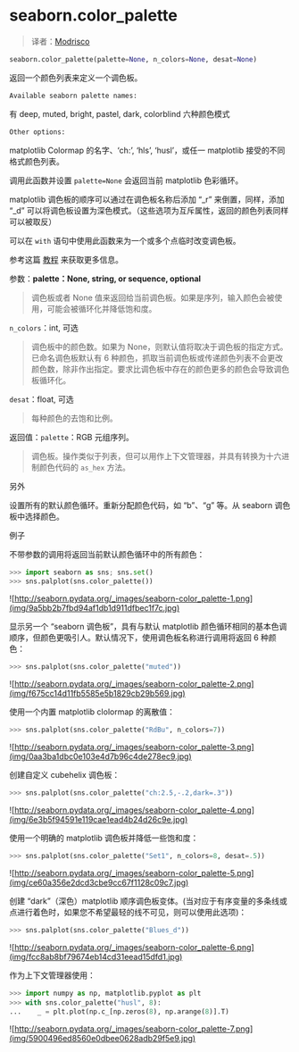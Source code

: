 # seaborn.color_palette

> 译者：[Modrisco](https://github.com/Modrisco)

```py
seaborn.color_palette(palette=None, n_colors=None, desat=None)
```

返回一个颜色列表来定义一个调色板。

```py
Available seaborn palette names:
```

有 deep, muted, bright, pastel, dark, colorblind 六种颜色模式

```py
Other options:
```

matplotlib Colormap 的名字、‘ch:<cubehelix arguments>’, ‘hls’, ‘husl’，或任一 matplotlib 接受的不同格式颜色列表。

调用此函数并设置 `palette=None` 会返回当前 matplotlib 色彩循环。

matplotlib 调色板的顺序可以通过在调色板名称后添加 “_r” 来倒置，同样，添加 “_d” 可以将调色板设置为深色模式。（这些选项为互斥属性，返回的颜色列表同样可以被取反）

可以在 `with` 语句中使用此函数来为一个或多个点临时改变调色板。

参考这篇 [教程](http://seaborn.pydata.org/tutorial/color_palettes.html#palette-tutorial) 来获取更多信息。

参数：**palette：None, string, or sequence, optional**

> 调色板或者 None 值来返回给当前调色板。如果是序列，输入颜色会被使用，可能会被循环化并降低饱和度。


`n_colors`：int, 可选

> 调色板中的颜色数。如果为 None，则默认值将取决于调色板的指定方式。已命名调色板默认有 6 种颜色，抓取当前调色板或传递颜色列表不会更改颜色数，除非作出指定。要求比调色板中存在的颜色更多的颜色会导致调色板循环化。

`desat`：float, 可选

> 每种颜色的去饱和比例。


返回值：`palette`：RGB 元组序列。

> 调色板。操作类似于列表，但可以用作上下文管理器，并具有转换为十六进制颜色代码的 `as_hex` 方法。



另外

设置所有的默认颜色循环。重新分配颜色代码，如 “b”、“g” 等。从 seaborn 调色板中选择颜色。

例子

不带参数的调用将返回当前默认颜色循环中的所有颜色：

```py
>>> import seaborn as sns; sns.set()
>>> sns.palplot(sns.color_palette())

```

![http://seaborn.pydata.org/_images/seaborn-color_palette-1.png](img/9a5bb2b7fbd94af1db1d911dfbec1f7c.jpg)

显示另一个 “seaborn 调色板”，具有与默认 matplotlib 颜色循环相同的基本色调顺序，但颜色更吸引人。默认情况下，使用调色板名称进行调用将返回 6 种颜色：

```py
>>> sns.palplot(sns.color_palette("muted"))

```

![http://seaborn.pydata.org/_images/seaborn-color_palette-2.png](img/f675cc14d11fb5585e5b1829cb29b569.jpg)

使用一个内置 matplotlib clolormap 的离散值：

```py
>>> sns.palplot(sns.color_palette("RdBu", n_colors=7))

```

![http://seaborn.pydata.org/_images/seaborn-color_palette-3.png](img/0aa3ba1dbc0e103e4d7b96c4de278ec9.jpg)

创建自定义 cubehelix 调色板：

```py
>>> sns.palplot(sns.color_palette("ch:2.5,-.2,dark=.3"))

```

![http://seaborn.pydata.org/_images/seaborn-color_palette-4.png](img/6e3b5f94591e119cae1ead4b24d26c9e.jpg)

使用一个明确的 matplotlib 调色板并降低一些饱和度：

```py
>>> sns.palplot(sns.color_palette("Set1", n_colors=8, desat=.5))

```

![http://seaborn.pydata.org/_images/seaborn-color_palette-5.png](img/ce60a356e2dcd3cbe9cc67f1128c09c7.jpg)

创建 “dark”（深色）matplotlib 顺序调色板变体。(当对应于有序变量的多条线或点进行着色时，如果您不希望最轻的线不可见，则可以使用此选项)：

```py
>>> sns.palplot(sns.color_palette("Blues_d"))

```

![http://seaborn.pydata.org/_images/seaborn-color_palette-6.png](img/fcc8ab8bf79674eb14cd31eead15dfd1.jpg)

作为上下文管理器使用：

```py
>>> import numpy as np, matplotlib.pyplot as plt
>>> with sns.color_palette("husl", 8):
...    _ = plt.plot(np.c_[np.zeros(8), np.arange(8)].T)

```

![http://seaborn.pydata.org/_images/seaborn-color_palette-7.png](img/5900496ed8560e0dbee0628adb29f5e9.jpg)

